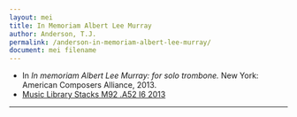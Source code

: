 ```yaml
---
layout: mei
title: In Memoriam Albert Lee Murray
author: Anderson, T.J.
permalink: /anderson-in-memoriam-albert-lee-murray/
document: mei filename
---
```


- In *In memoriam Albert Lee Murray: for solo trombone.* New York: American Composers Alliance, 2013.
- <a href="https://tufts-primo.hosted.exlibrisgroup.com/primo-explore/fulldisplay?docid=01TUN_ALMA21221659100003851&context=L&vid=01TUN&lang=en_US&search_scope=EVERYTHING&adaptor=Local%20Search%20Engine&tab=everything&query=any,contains,anderson%20in%20memoriam%20albert%20lee%20murray&offset=0" target="_blank">Music Library Stacks M92 .A52 I6 2013</a>

---
